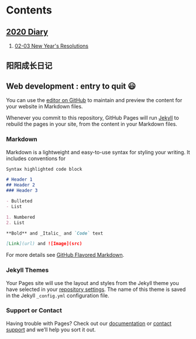 # Contents

## [2020 Diary](https://github.com/xyzh43/xyzh43.github.io/tree/master/2020%20Diary)
1. [02-03 New Year's Resolutions](https://github.com/xyzh43/xyzh43.github.io/blob/master/2020%20Diary/Contents/0203.md)


## 阳阳成长日记




## Web development : entry to quit :smiley:

You can use the [editor on GitHub](https://github.com/xyzh43/homepage/edit/master/index.md) to maintain and preview the content for your website in Markdown files.

Whenever you commit to this repository, GitHub Pages will run [Jekyll](https://jekyllrb.com/) to rebuild the pages in your site, from the content in your Markdown files.

### Markdown

Markdown is a lightweight and easy-to-use syntax for styling your writing. It includes conventions for

```markdown
Syntax highlighted code block

# Header 1
## Header 2
### Header 3

- Bulleted
- List

1. Numbered
2. List

**Bold** and _Italic_ and `Code` text

[Link](url) and ![Image](src)
```

For more details see [GitHub Flavored Markdown](https://guides.github.com/features/mastering-markdown/).

### Jekyll Themes

Your Pages site will use the layout and styles from the Jekyll theme you have selected in your [repository settings](https://github.com/xyzh43/homepage/settings). The name of this theme is saved in the Jekyll `_config.yml` configuration file.

### Support or Contact

Having trouble with Pages? Check out our [documentation](https://help.github.com/categories/github-pages-basics/) or [contact support](https://github.com/contact) and we’ll help you sort it out.




